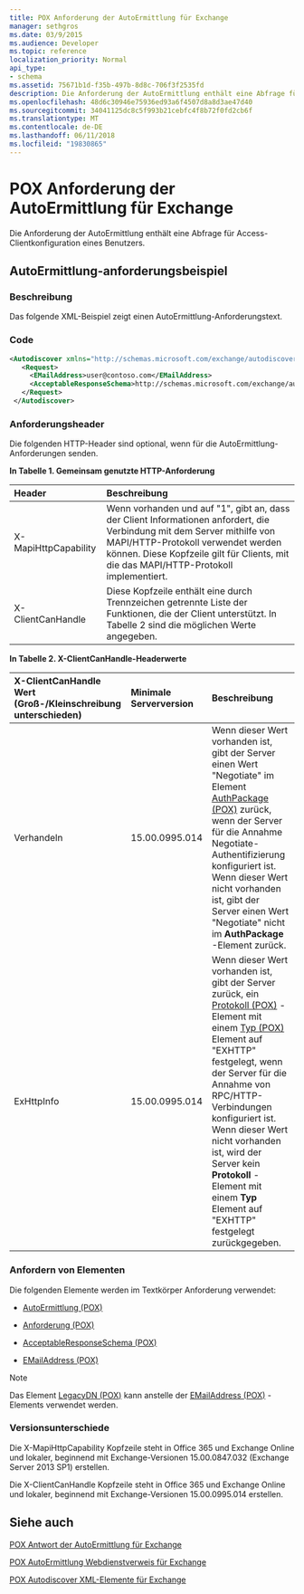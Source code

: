 ```yaml
---
title: POX Anforderung der AutoErmittlung für Exchange
manager: sethgros
ms.date: 03/9/2015
ms.audience: Developer
ms.topic: reference
localization_priority: Normal
api_type:
- schema
ms.assetid: 75671b1d-f35b-497b-8d8c-706f3f2535fd
description: Die Anforderung der AutoErmittlung enthält eine Abfrage für Access-Clientkonfiguration eines Benutzers.
ms.openlocfilehash: 48d6c30946e75936ed93a6f4507d8a8d3ae47d40
ms.sourcegitcommit: 34041125dc8c5f993b21cebfc4f8b72f0fd2cb6f
ms.translationtype: MT
ms.contentlocale: de-DE
ms.lasthandoff: 06/11/2018
ms.locfileid: "19830865"
---
```

# <a name="pox-autodiscover-request-for-exchange"></a>POX Anforderung der AutoErmittlung für Exchange

Die Anforderung der AutoErmittlung enthält eine Abfrage für Access-Clientkonfiguration eines Benutzers.
  
## <a name="autodiscover-request-example"></a>AutoErmittlung-anforderungsbeispiel

### <a name="description"></a>Beschreibung

Das folgende XML-Beispiel zeigt einen AutoErmittlung-Anforderungstext.
  
### <a name="code"></a>Code

```XML
<Autodiscover xmlns="http://schemas.microsoft.com/exchange/autodiscover/outlook/requestschema/2006">
   <Request>
     <EMailAddress>user@contoso.com</EMailAddress>
     <AcceptableResponseSchema>http://schemas.microsoft.com/exchange/autodiscover/outlook/responseschema/2006a</AcceptableResponseSchema>
   </Request>
 </Autodiscover>
```

### <a name="request-headers"></a>Anforderungsheader

Die folgenden HTTP-Header sind optional, wenn für die AutoErmittlung-Anforderungen senden.
  
**In Tabelle 1. Gemeinsam genutzte HTTP-Anforderung**

|**Header**|**Beschreibung**|
|:-----|:-----|
|X-MapiHttpCapability  <br/> |Wenn vorhanden und auf "1", gibt an, dass der Client Informationen anfordert, die Verbindung mit dem Server mithilfe von MAPI/HTTP-Protokoll verwendet werden können. Diese Kopfzeile gilt für Clients, mit die das MAPI/HTTP-Protokoll implementiert.  <br/> |
|X-ClientCanHandle  <br/> |Diese Kopfzeile enthält eine durch Trennzeichen getrennte Liste der Funktionen, die der Client unterstützt. In Tabelle 2 sind die möglichen Werte angegeben.  <br/> |
   
**In Tabelle 2. X-ClientCanHandle-Headerwerte**

|**X-ClientCanHandle Wert (Groß-/Kleinschreibung unterschieden)**|**Minimale Serverversion**|**Beschreibung**|
|:-----|:-----|:-----|
|Verhandeln  <br/> |15.00.0995.014  <br/> |Wenn dieser Wert vorhanden ist, gibt der Server einen Wert "Negotiate" im Element [AuthPackage (POX)](authpackage-pox.md) zurück, wenn der Server für die Annahme Negotiate-Authentifizierung konfiguriert ist. Wenn dieser Wert nicht vorhanden ist, gibt der Server einen Wert "Negotiate" nicht im **AuthPackage** -Element zurück.  <br/> |
|ExHttpInfo  <br/> |15.00.0995.014  <br/> |Wenn dieser Wert vorhanden ist, gibt der Server zurück, ein [Protokoll (POX)](protocol-pox.md) -Element mit einem [Typ (POX)](type-pox.md) Element auf "EXHTTP" festgelegt, wenn der Server für die Annahme von RPC/HTTP-Verbindungen konfiguriert ist. Wenn dieser Wert nicht vorhanden ist, wird der Server kein **Protokoll** -Element mit einem **Typ** Element auf "EXHTTP" festgelegt zurückgegeben.  <br/> |
   
### <a name="request-elements"></a>Anfordern von Elementen

Die folgenden Elemente werden im Textkörper Anforderung verwendet:
  
- [AutoErmittlung (POX)](autodiscover-pox.md)
    
- [Anforderung (POX)](request-pox.md)
    
- [AcceptableResponseSchema (POX)](acceptableresponseschema-pox.md)
    
- [EMailAddress (POX)](emailaddress-pox.md)
    
> [!NOTE]
> Das Element [LegacyDN (POX)](legacydn-pox.md) kann anstelle der [EMailAddress (POX)](emailaddress-pox.md) -Elements verwendet werden. 
  
### <a name="version-differences"></a>Versionsunterschiede

Die X-MapiHttpCapability Kopfzeile steht in Office 365 und Exchange Online und lokaler, beginnend mit Exchange-Versionen 15.00.0847.032 (Exchange Server 2013 SP1) erstellen.
  
Die X-ClientCanHandle Kopfzeile steht in Office 365 und Exchange Online und lokaler, beginnend mit Exchange-Versionen 15.00.0995.014 erstellen.
  
## <a name="see-also"></a>Siehe auch



[POX Antwort der AutoErmittlung für Exchange](pox-autodiscover-response-for-exchange.md)


[POX AutoErmittlung Webdienstverweis für Exchange](pox-autodiscover-web-service-reference-for-exchange.md)
  
[POX Autodiscover XML-Elemente für Exchange](pox-autodiscover-xml-elements-for-exchange.md)

